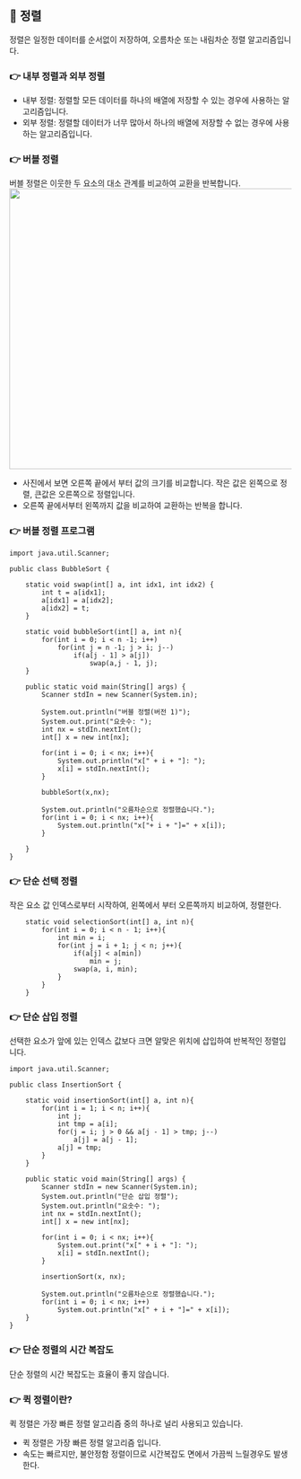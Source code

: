 ## 📌 정렬
정렬은 일정한 데이터를 순서없이 저장하여, 오름차순 또는 내림차순 정렬 알고리즘입니다.

### 👉 내부 정렬과 외부 정렬
+ 내부 정렬: 정렬할 모든 데이터를 하나의 배열에 저장할 수 있는 경우에 사용하는 알고리즘입니다.
+ 외부 정렬: 정렬할 데이터가 너무 많아서 하나의 배열에 저장할 수 없는 경우에 사용하는 알고리즘입니다.

### 👉 버블 정렬
버블 정렬은 이웃한 두 요소의 대소 관계를 비교하여 교환을 반복합니다.
</br>
<img src="https://user-images.githubusercontent.com/58936137/178909026-e20bdaf9-c034-46b2-a1c5-1813cc1a4424.png" width="600px" height="500px">
+ 사진에서 보면 오른쪽 끝에서 부터 값의 크기를 비교합니다. 작은 값은 왼쪽으로 정렬, 큰값은 오른쪽으로 정렬입니다.
+ 오른쪽 끝에서부터 왼쪽까지 값을 비교하여 교환하는 반복을 합니다.

### 👉 버블 정렬 프로그램
~~~
import java.util.Scanner;

public class BubbleSort {

    static void swap(int[] a, int idx1, int idx2) {
        int t = a[idx1];
        a[idx1] = a[idx2];
        a[idx2] = t;
    }

    static void bubbleSort(int[] a, int n){
        for(int i = 0; i < n -1; i++)
            for(int j = n -1; j > i; j--)
                if(a[j - 1] > a[j])
                    swap(a,j - 1, j);
    }
    
    public static void main(String[] args) {
        Scanner stdIn = new Scanner(System.in);

        System.out.println("버블 정렬(버전 1)");
        System.out.print("요솟수: ");
        int nx = stdIn.nextInt();
        int[] x = new int[nx];

        for(int i = 0; i < nx; i++){
            System.out.println("x[" + i + "]: ");
            x[i] = stdIn.nextInt();
        }

        bubbleSort(x,nx);

        System.out.println("오름차순으로 정렬했습니다.");
        for(int i = 0; i < nx; i++){
            System.out.println("x["+ i + "]=" + x[i]);
        }

    }
}

~~~

### 👉 단순 선택 정렬
작은 요소 값 인덱스로부터 시작하여, 왼쪽에서 부터 오른쪽까지 비교하여, 정렬한다.

~~~
    static void selectionSort(int[] a, int n){
        for(int i = 0; i < n - 1; i++){
            int min = i;
            for(int j = i + 1; j < n; j++){
                if(a[j] < a[min])
                    min = j;
                swap(a, i, min);
            }
        }
    }
~~~

### 👉 단순 삽입 정렬
선택한 요소가 앞에 있는 인덱스 값보다 크면 알맞은 위치에 삽입하여 반복적인 정렬입니다.
~~~
import java.util.Scanner;

public class InsertionSort {

    static void insertionSort(int[] a, int n){
        for(int i = 1; i < n; i++){
            int j;
            int tmp = a[i];
            for(j = i; j > 0 && a[j - 1] > tmp; j--)
                a[j] = a[j - 1];
            a[j] = tmp;
        }
    }

    public static void main(String[] args) {
        Scanner stdIn = new Scanner(System.in);
        System.out.println("단순 삽입 정렬");
        System.out.println("요솟수: ");
        int nx = stdIn.nextInt();
        int[] x = new int[nx];

        for(int i = 0; i < nx; i++){
            System.out.print("x[" + i + "]: ");
            x[i] = stdIn.nextInt();
        }

        insertionSort(x, nx);

        System.out.println("오름차순으로 정렬했습니다.");
        for(int i = 0; i < nx; i++)
            System.out.println("x[" + i + "]=" + x[i]);
    }
}

~~~
### 👉 단순 정렬의 시간 복잡도
단순 정렬의 시간 복잡도는 효율이 좋지 않습니다.

### 👉 퀵 정렬이란?
퀵 정렬은 가장 빠른 정렬 알고리즘 중의 하나로 널리 사용되고 있습니다.
+ 퀵 정렬은 가장 빠른 정렬 알고리즘 입니다.
+ 속도는 빠르지만, 불안정함 정렬이므로 시간복잡도 면에서 가끔씩 느릴경우도 발생한다.
 

